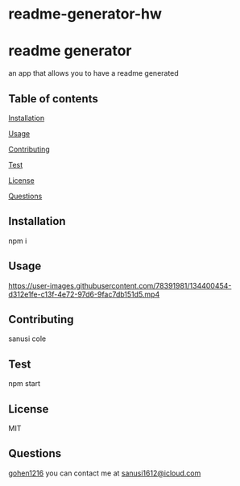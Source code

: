# readme-generator-hw
# readme generator

  an app that allows you to have a readme generated 
  
  ## Table of contents
  [Installation](#installation)
 
  [Usage](#usage)

  [Contributing](#contributing)

  [Test](#test)

  [License](#license)

  [Questions](#questions)

  ## Installation
  
  npm i 
  
 
  ## Usage
  

https://user-images.githubusercontent.com/78391981/134400454-d312e1fe-c13f-4e72-97d6-9fac7db151d5.mp4


  
  ## Contributing


  sanusi cole
  
  ## Test
  
  npm start

  ## License
  MIT

  ## Questions
  [gohen1216](https://github.com/gohen1216)
  you can contact me at [sanusi1612@icloud.com](mailto:sanusi1612@icloud.com)
